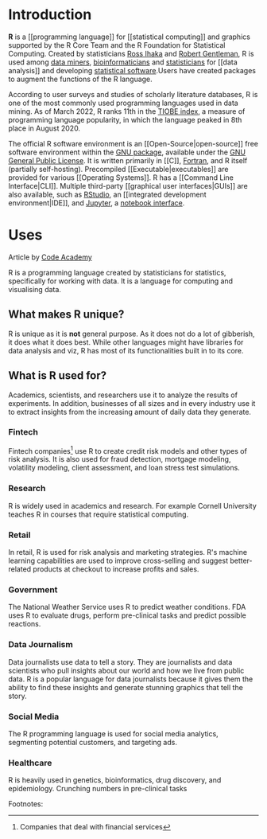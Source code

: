 # Introduction
**R** is a [[programming language]] for [[statistical computing]] and graphics supported by the R Core Team and the R Foundation for Statistical Computing. Created by statisticians [Ross Ihaka](https://en.wikipedia.org/wiki/Ross_Ihaka "Ross Ihaka") and [Robert Gentleman](https://en.wikipedia.org/wiki/Robert_Gentleman_(statistician) "Robert Gentleman (statistician)"), R is used among [data miners](https://en.wikipedia.org/wiki/Data_mining "Data mining"), [bioinformaticians](https://en.wikipedia.org/wiki/Bioinformatics "Bioinformatics") and [statisticians](https://en.wikipedia.org/wiki/Statistician "Statistician") for [[data analysis]] and developing [statistical software](https://en.wikipedia.org/wiki/Statistical_software "Statistical software").Users have created packages to augment the functions of the R language.

According to user surveys and studies of scholarly literature databases, R is one of the most commonly used programming languages used in data mining. As of March 2022, R ranks 11th in the [TIOBE index](https://en.wikipedia.org/wiki/TIOBE_index "TIOBE index"), a measure of programming language popularity, in which the language peaked in 8th place in August 2020.

The official R software environment is an [[Open-Source|open-source]] free software environment within the [GNU package](https://en.wikipedia.org/wiki/List_of_GNU_packages "List of GNU packages"), available under the [GNU General Public License](https://en.wikipedia.org/wiki/GNU_General_Public_License "GNU General Public License"). It is written primarily in [[C]], [Fortran](https://en.wikipedia.org/wiki/Fortran "Fortran"), and R itself (partially self-hosting). Precompiled [[Executable|executables]] are provided for various [[Operating Systems]]. R has a [[Command Line Interface|CLI]]. Multiple third-party [[graphical user interfaces|GUIs]] are also available, such as [RStudio](https://en.wikipedia.org/wiki/RStudio "RStudio"), an [[integrated development environment|IDE]], and [Jupyter](https://en.wikipedia.org/wiki/Jupyter "Jupyter"), a [notebook interface](https://en.wikipedia.org/wiki/Notebook_interface "Notebook interface").

# Uses
Article by [Code Academy](https://www.codecademy.com/)

R is a programming language created by statisticians for statistics, specifically for working with data. It is a language for computing and visualising data.

## What makes R unique?
R is unique as it is **not** general purpose. As it does not do a lot of gibberish, it does what it does best. While other languages might have libraries for data analysis and viz, R has most of its functionalities built in to its core.

## What is R used for?
Academics, scientists, and researchers use it to analyze the results of experiments. In addition, businesses of all sizes and in every industry use it to extract insights from the increasing amount of daily data they generate.

### Fintech
Fintech companies[^1] use R to create credit risk models and other types of risk analysis. It is also used for fraud detection, mortgage modeling, volatility modeling, client assessment, and loan stress test simulations.

### Research
R is widely used in academics and research. For example Cornell University teaches R in courses that require statistical computing.

### Retail
In retail, R is used for risk analysis and marketing strategies. R's machine learning capabilities are used to improve cross-selling and suggest better-related products at checkout to increase profits and sales.

### Government
The National Weather Service uses R to predict weather conditions. FDA uses R to evaluate drugs, perform pre-clinical tasks and predict possible reactions.

### Data Journalism
Data journalists use data to tell a story. They are journalists and data scientists who pull insights about our world and how we live from public data. R is a popular language for data journalists because it gives them the ability to find these insights and generate stunning graphics that tell the story.

### Social Media
The R programming language is used for social media analytics, segmenting potential customers, and targeting ads.

### Healthcare
R is heavily used in genetics, bioinformatics, drug discovery, and epidemiology. Crunching numbers in pre-clinical tasks 


Footnotes:

[^1]: Companies that deal with financial services 